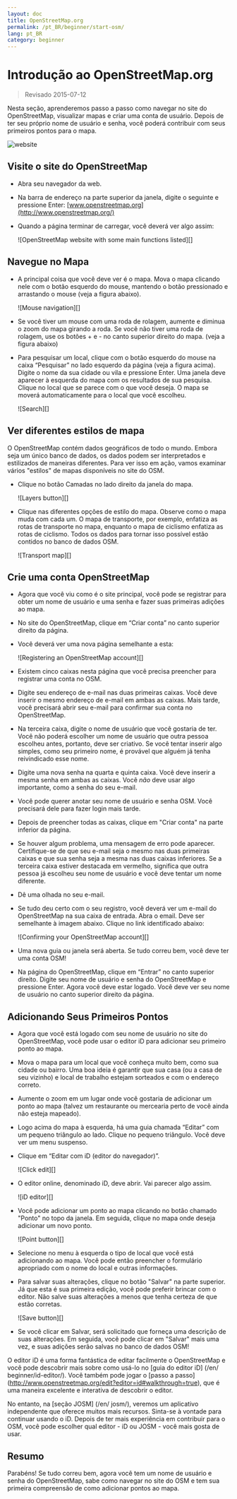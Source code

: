 ```yaml
---
layout: doc
title: OpenStreetMap.org
permalink: /pt_BR/beginner/start-osm/
lang: pt_BR
category: beginner
---
```


Introdução ao OpenStreetMap.org
====================================

> Revisado 2015-07-12  

Nesta seção, aprenderemos passo a passo como navegar no site do OpenStreetMap, visualizar mapas e criar uma conta de usuário. Depois de ter seu próprio nome de usuário e senha, você poderá contribuir com seus primeiros pontos para o mapa.

![website][]

Visite o site do OpenStreetMap
-------------------------------

- Abra seu navegador da web.
- Na barra de endereço na parte superior da janela, digite o seguinte e pressione Enter:
    [www.openstreetmap.org](http://www.openstreetmap.org/)
- Quando a página terminar de carregar, você deverá ver algo assim:

    ![OpenStreetMap website with some main functions listed][]

Navegue no Mapa
----------------

- A principal coisa que você deve ver é o mapa. Mova o mapa clicando nele com o botão esquerdo do mouse, mantendo o botão pressionado e arrastando o mouse (veja a figura abaixo).

    ![Mouse navigation][]

- Se você tiver um mouse com uma roda de rolagem, aumente e diminua o zoom do mapa girando a roda. Se você não tiver uma roda de rolagem, use os botões + e - no canto superior direito do mapa. (veja a figura abaixo)
- Para pesquisar um local, clique com o botão esquerdo do mouse na caixa “Pesquisar” no lado esquerdo da página (veja a figura acima). Digite o nome da sua cidade ou vila e pressione Enter. Uma janela deve aparecer à esquerda do mapa com os resultados de sua pesquisa. Clique no local que se parece com o que você deseja. O mapa se moverá automaticamente para o local que você escolheu.

    ![Search][]
   

Ver diferentes estilos de mapa
------------------------

O OpenStreetMap contém dados geográficos de todo o mundo. Embora seja um único banco de dados, os dados podem ser interpretados e estilizados de maneiras diferentes. Para ver isso em ação, vamos examinar vários "estilos" de mapas disponíveis no site do OSM.

- Clique no botão Camadas no lado direito da janela do mapa.

    ![Layers button][]

- Clique nas diferentes opções de estilo do mapa. Observe como o mapa muda com cada um. O mapa de transporte, por exemplo, enfatiza as rotas de transporte no mapa, enquanto o mapa de ciclismo enfatiza as rotas de ciclismo. Todos os dados para tornar isso possível estão contidos no banco de dados OSM.

    ![Transport map][]

Crie uma conta OpenStreetMap
-------------------------------

- Agora que você viu como é o site principal, você pode se registrar para obter um nome de usuário e uma senha e fazer suas primeiras adições ao mapa.
- No site do OpenStreetMap, clique em “Criar conta” no canto superior direito da página.
- Você deverá ver uma nova página semelhante a esta:

    ![Registering an OpenStreetMap account][]

- Existem cinco caixas nesta página que você precisa preencher para registrar uma conta no OSM.
- Digite seu endereço de e-mail nas duas primeiras caixas. Você deve inserir o mesmo endereço de e-mail em ambas as caixas. Mais tarde, você precisará abrir seu e-mail para confirmar sua conta no OpenStreetMap.
- Na terceira caixa, digite o nome de usuário que você gostaria de ter. Você não poderá escolher um nome de usuário que outra pessoa escolheu antes, portanto, deve ser criativo. Se você tentar inserir algo simples, como seu primeiro nome, é provável que alguém já tenha reivindicado esse nome.
- Digite uma nova senha na quarta e quinta caixa. Você deve inserir a mesma senha em ambas as caixas. Você *não* deve usar algo importante, como a senha do seu e-mail.
- Você pode querer anotar seu nome de usuário e senha OSM. Você precisará dele para fazer login mais tarde.
- Depois de preencher todas as caixas, clique em "Criar conta" na parte inferior da página.
- Se houver algum problema, uma mensagem de erro pode aparecer. Certifique-se de que seu e-mail seja o mesmo nas duas primeiras caixas e que sua senha seja a mesma nas duas caixas inferiores. Se a terceira caixa estiver destacada em vermelho, significa que outra pessoa já escolheu seu nome de usuário e você deve tentar um nome diferente.
- Dê uma olhada no seu e-mail.
- Se tudo deu certo com o seu registro, você deverá ver um e-mail do OpenStreetMap na sua caixa de entrada. Abra o email. Deve ser semelhante à imagem abaixo. Clique no link identificado abaixo:

    ![Confirming your OpenStreetMap account][]

- Uma nova guia ou janela será aberta. Se tudo correu bem, você deve ter uma conta OSM!
- Na página do OpenStreetMap, clique em “Entrar” no canto superior direito. Digite seu nome de usuário e senha do OpenStreetMap e pressione Enter. Agora você deve estar logado. Você deve ver seu nome de usuário no canto superior direito da página.

Adicionando Seus Primeiros Pontos
------------------------

- Agora que você está logado com seu nome de usuário no site do OpenStreetMap, você pode usar o editor iD para adicionar seu primeiro ponto ao mapa.
- Mova o mapa para um local que você conheça muito bem, como sua cidade ou bairro. Uma boa ideia é garantir que sua casa (ou a casa de seu vizinho) e local de trabalho estejam sorteados e com o endereço correto. 
- Aumente o zoom em um lugar onde você gostaria de adicionar um ponto ao mapa (talvez um restaurante ou mercearia perto de você ainda não esteja mapeado).
- Logo acima do mapa à esquerda, há uma guia chamada “Editar” com um pequeno triângulo ao lado. Clique no pequeno triângulo. Você deve ver um menu suspenso.
- Clique em “Editar com iD (editor do navegador)”.

    ![Click edit][]

- O editor online, denominado iD, deve abrir. Vai parecer algo assim.

    ![iD editor][]

- Você pode adicionar um ponto ao mapa clicando no botão chamado "Ponto" no topo da janela. Em seguida, clique no mapa onde deseja adicionar um novo ponto.

    ![Point button][]    

- Selecione no menu à esquerda o tipo de local que você está adicionando ao mapa. Você pode então preencher o formulário apropriado com o nome do local e outras informações.
- Para salvar suas alterações, clique no botão "Salvar" na parte superior. Já que esta é sua primeira edição, você pode preferir brincar com o editor. Não salve suas alterações a menos que tenha certeza de que estão corretas.

    ![Save button][]    

- Se você clicar em Salvar, será solicitado que forneça uma descrição de suas alterações. Em seguida, você pode clicar em "Salvar" mais uma vez, e suas adições serão salvas no banco de dados OSM!


O editor iD é uma forma fantástica de editar facilmente o OpenStreetMap e você pode descobrir mais sobre como usá-lo no [guia do editor iD] (/en/ beginner/id-editor/). Você também pode jogar o [passo a passo] (http://www.openstreetmap.org/edit?editor=id#walkthrough=true), que é uma maneira excelente e interativa de descobrir o editor.

No entanto, na [seção JOSM] (/en/ josm/), veremos um aplicativo independente que oferece muitos mais recursos. Sinta-se à vontade para continuar usando o iD. Depois de ter mais experiência em contribuir para o OSM, você pode escolher qual editor - iD ou JOSM - você mais gosta de usar.

Resumo
-------

Parabéns! Se tudo correu bem, agora você tem um nome de usuário e senha do OpenStreetMap, sabe como navegar no site do OSM e tem sua primeira compreensão de como adicionar pontos ao mapa.



[website]: /images/beginner/start-osm_website.png
[Site do OpenStreetMap com algumas funções principais listadas]: /images/beginner/osm-website-main-functions.png
[Navegação do mouse]: /images/beginner/mouse-navigation.png
[Pesquisar]: /images/beginner/search.png
[Botão de camadas]: /images/beginner/layers.png
[Mapa de transporte]: /images/beginner/transport-map.png
[Registrando uma conta OpenStreetMap]: /images/beginner/registering-account.png
[Confirmando sua conta do OpenStreetMap]: /images/beginner/confirming-account.png
[Clique em editar]: /images/beginner/click-edit.png
[Editor iD]: /images/beginner/id-editor.png
[Botão ponto]: /images/beginner/point-button.png
[Botão Salvar]: /images/beginner/save-button.png